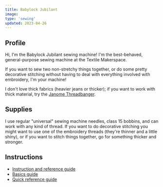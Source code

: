 ```yaml
---
title: Babylock Jubilant
image:
type: 'sewing'
updated: 2023-04-26
---
```


## Profile
Hi, I'm the Babylock Jubilant sewing machine! I'm the best-behaved, general-purpose sewing machine at the Textile Makerspace.

If you want to sew two non-stretchy things together, or do some pretty decorative stitching without having to deal with everything involved with embroidery, I'm your machine!

I don't love thick fabrics (heavier jeans or thicker); if you want to work with thick material, try the [Janome Threadbanger](janome-threadbanger/).

## Supplies
I use regular "universal" sewing machine needles, class 15 bobbins, and can work with any kind of thread. If you want to do decorative stitching you might want to use one of the embroidery threads (they're thinner and a little shiny), or if you want to stitch things together, go for something thicker and stronger.

## Instructions

* [Instruction and reference guide](https://babylock.com/resources/7677/download)
* [Basics guide](https://babylock.com/resources/7044/download)
* [Quick reference guide](https://babylock.com/resources/7045/download)

